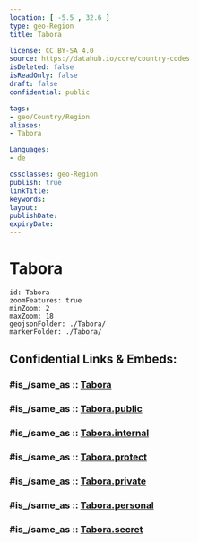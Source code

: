 ```yaml
---
location: [ -5.5 , 32.6 ] 
type: geo-Region
title: Tabora

license: CC BY-SA 4.0
source: https://datahub.io/core/country-codes
isDeleted: false
isReadOnly: false
draft: false
confidential: public

tags:
- geo/Country/Region
aliases:
- Tabora

Languages:
- de

cssclasses: geo-Region
publish: true
linkTitle: 
keywords: 
layout: 
publishDate: 
expiryDate: 
---
```


# Tabora

```leaflet
id: Tabora
zoomFeatures: true 
minZoom: 2 
maxZoom: 18
geojsonFolder: ./Tabora/
markerFolder: ./Tabora/
```


## Confidential Links & Embeds: 

### #is_/same_as :: [Tabora](/_Standards/Earth/Continent/Africa/Africa~East/Tanzania/regions~Tanzania/Tabora.md) 

### #is_/same_as :: [Tabora.public](/_public/Earth/Continent/Africa/Africa~East/Tanzania/regions~Tanzania/Tabora.public.md) 

### #is_/same_as :: [Tabora.internal](/_internal/Earth/Continent/Africa/Africa~East/Tanzania/regions~Tanzania/Tabora.internal.md) 

### #is_/same_as :: [Tabora.protect](/_protect/Earth/Continent/Africa/Africa~East/Tanzania/regions~Tanzania/Tabora.protect.md) 

### #is_/same_as :: [Tabora.private](/_private/Earth/Continent/Africa/Africa~East/Tanzania/regions~Tanzania/Tabora.private.md) 

### #is_/same_as :: [Tabora.personal](/_personal/Earth/Continent/Africa/Africa~East/Tanzania/regions~Tanzania/Tabora.personal.md) 

### #is_/same_as :: [Tabora.secret](/_secret/Earth/Continent/Africa/Africa~East/Tanzania/regions~Tanzania/Tabora.secret.md)

